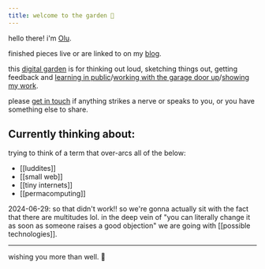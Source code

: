 ```yaml
---
title: welcome to the garden 🌿
---
```

hello there! i'm [Olu](https://olu.online/about).

finished pieces live or are linked to on my [blog](https://olu.online/blog). 

this [digital garden](https://maggieappleton.com/garden-history) is for thinking out loud, sketching things out, getting feedback and [learning in public](https://www.swyx.io/learn-in-public)/[working with the garage door up](https://notes.andymatuschak.org/zCMhncA1iSE74MKKYQS5PBZ)/[showing my work](https://austinkleon.com/show-your-work/). 

please [get in touch](https://olu.online/contact) if anything strikes a nerve or speaks to you, or you have something else to share.

## Currently thinking about:

trying to think of a term that over-arcs all of the below:

- [[luddites]]
- [[small web]]
- [[tiny internets]]
- [[permacomputing]]

2024-06-29: so that didn't work!! so we're gonna actually sit with the fact that there are multitudes lol. in the deep vein of "you can literally change it as soon as someone raises a good objection" we are going with [[possible technologies]].


--- 

wishing you more than well. 💟
